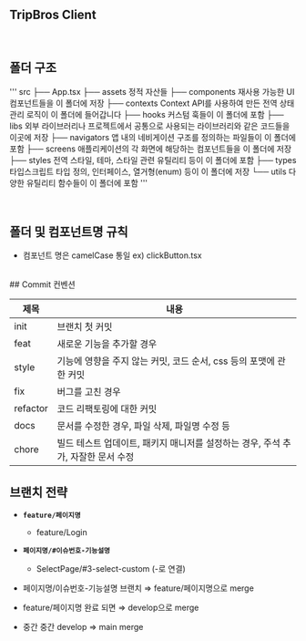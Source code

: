 ## TripBros Client
<br/>

## 폴더 구조

'''
src
├── App.tsx
├── assets  정적 자산들
├── components 재사용 가능한 UI 컴포넌트들을 이 폴더에 저장
├── contexts Context API를 사용하여 만든 전역 상태 관리 로직이 이 폴더에 들어갑니다
├── hooks 커스텀 훅들이 이 폴더에 포함
├── libs 외부 라이브러리나 프로젝트에서 공통으로 사용되는 라이브러리와 같은 코드들을 이곳에 저장
├── navigators 앱 내의 네비게이션 구조를 정의하는 파일들이 이 폴더에 포함
├── screens 애플리케이션의 각 화면에 해당하는 컴포넌트들을 이 폴더에 저장
├── styles 전역 스타일, 테마, 스타일 관련 유틸리티 등이 이 폴더에 포함
├── types 타입스크립트 타입 정의, 인터페이스, 열거형(enum) 등이 이 폴더에 저장
└── utils 다양한 유틸리티 함수들이 이 폴더에 포함
'''

<br/>

## 폴더 및 컴포넌트명 규칙
- 컴포넌트 명은 camelCase 통일 ex) clickButton.tsx 

<br/>
## Commit 컨벤션 

| 제목        | 내용                                                                             |
| ----------- | -------------------------------------------------------------------------------- |
| init        | 브랜치 첫 커밋                                                                   |
| feat        | 새로운 기능을 추가할 경우                                                        |
| style       | 기능에 영향을 주지 않는 커밋, 코드 순서, css 등의 포맷에 관한 커밋               |
| fix         | 버그를 고친 경우                                                                 |
| refactor    | 코드 리팩토링에 대한 커밋                                                        |
| docs        | 문서를 수정한 경우, 파일 삭제, 파일명 수정 등                                    |
| chore       | 빌드 테스트 업데이트, 패키지 매니저를 설정하는 경우, 주석 추가, 자잘한 문서 수정 |

## 브랜치 전략
- **`feature/페이지명`**
    - feature/Login 
- **`페이지명/#이슈번호-기능설명`**
    - SelectPage/#3-select-custom (-로 연결)

- 페이지명/이슈번호-기능설명 브랜치 ⇒ feature/페이지명으로 merge
- feature/페이지명 완료 되면 ⇒ develop으로 merge
- 중간 중간 develop ⇒ main merge